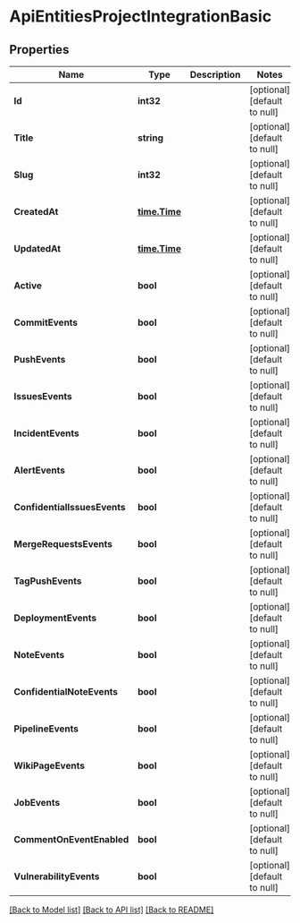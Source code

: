 # ApiEntitiesProjectIntegrationBasic

## Properties
Name | Type | Description | Notes
------------ | ------------- | ------------- | -------------
**Id** | **int32** |  | [optional] [default to null]
**Title** | **string** |  | [optional] [default to null]
**Slug** | **int32** |  | [optional] [default to null]
**CreatedAt** | [**time.Time**](time.Time.md) |  | [optional] [default to null]
**UpdatedAt** | [**time.Time**](time.Time.md) |  | [optional] [default to null]
**Active** | **bool** |  | [optional] [default to null]
**CommitEvents** | **bool** |  | [optional] [default to null]
**PushEvents** | **bool** |  | [optional] [default to null]
**IssuesEvents** | **bool** |  | [optional] [default to null]
**IncidentEvents** | **bool** |  | [optional] [default to null]
**AlertEvents** | **bool** |  | [optional] [default to null]
**ConfidentialIssuesEvents** | **bool** |  | [optional] [default to null]
**MergeRequestsEvents** | **bool** |  | [optional] [default to null]
**TagPushEvents** | **bool** |  | [optional] [default to null]
**DeploymentEvents** | **bool** |  | [optional] [default to null]
**NoteEvents** | **bool** |  | [optional] [default to null]
**ConfidentialNoteEvents** | **bool** |  | [optional] [default to null]
**PipelineEvents** | **bool** |  | [optional] [default to null]
**WikiPageEvents** | **bool** |  | [optional] [default to null]
**JobEvents** | **bool** |  | [optional] [default to null]
**CommentOnEventEnabled** | **bool** |  | [optional] [default to null]
**VulnerabilityEvents** | **bool** |  | [optional] [default to null]

[[Back to Model list]](../README.md#documentation-for-models) [[Back to API list]](../README.md#documentation-for-api-endpoints) [[Back to README]](../README.md)


